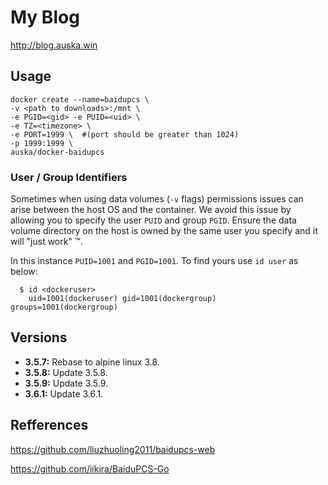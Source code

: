 # My Blog
http://blog.auska.win

## Usage

```
docker create --name=baidupcs \
-v <path to downloads>:/mnt \
-e PGID=<gid> -e PUID=<uid> \
-e TZ=<timezone> \
-e PORT=1999 \  #(port should be greater than 1024)
-p 1999:1999 \  
auska/docker-baidupcs
```


### User / Group Identifiers

Sometimes when using data volumes (`-v` flags) permissions issues can arise between the host OS and the container. We avoid this issue by allowing you to specify the user `PUID` and group `PGID`. Ensure the data volume directory on the host is owned by the same user you specify and it will "just work" ™.

In this instance `PUID=1001` and `PGID=1001`. To find yours use `id user` as below:

```
  $ id <dockeruser>
    uid=1001(dockeruser) gid=1001(dockergroup) groups=1001(dockergroup)
```

## Versions

+ **3.5.7:** Rebase to alpine linux 3.8.
+ **3.5.8:** Update 3.5.8.
+ **3.5.9:** Update 3.5.9.
+ **3.6.1:** Update 3.6.1.

## Refferences
https://github.com/liuzhuoling2011/baidupcs-web

https://github.com/iikira/BaiduPCS-Go

